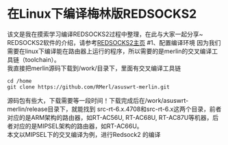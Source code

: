在Linux下编译梅林版REDSOCKS2
===
该文是我在摸索学习编译REDSOCKS2过程中整理，在此与大家一起分享~<br>
REDSOCKS2软件的介绍，请参考[REDSOCKS2主页](https://github.com/semigodking/redsocks/)
#1、配置编译环境
因为我们需要在linux下编译能在路由器上运行的程序，所以需要的是merlin的交叉编译工具链（toolchain）。<br>
我直接把merlin源码下载到/work/目录下，里面有交叉编译工具链<br>
```
cd /home
git clone https://github.com/RMerl/asuswrt-merlin.git
```
源码包有些大，下载需要等一段时间！下载完成后在/work/asuswrt-merlin/release目录下，就能找到
src-rt-6.x.4708和src-rt-6.x这两个目录，前者对应的是ARM架构的路由器，如RT-AC56U, RT-AC68U,
RT-AC87U等机器，后者对应的是MIPSEL架构的路由器，如RT-AC66U。<br>
本文以MIPSEL下的交叉编译为例，进行Redsock2 的编译
